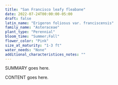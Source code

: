 ```yaml
---
title: "San Francisco leafy fleabane"
date: 2022-07-24T00:00:00-05:00
draft: false
latin_name: "Erigeron foliosus var. franciscensis"
family_name: "Asteraceae"
plant_type: "Perennial"
bloom_time: "Summer;Fall"
flower_color: "Pink"
size_at_maturity: "1-3 ft"
water_needs: "None"
additional_characteristices_notes: ""
---
```


SUMMARY goes here.

<!--more-->

CONTENT goes here.